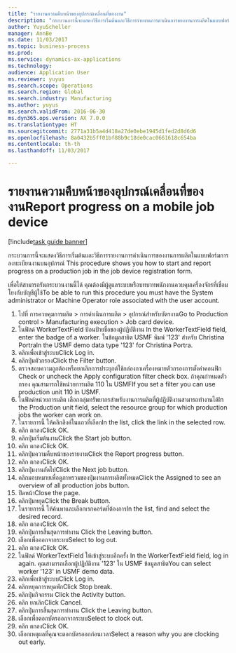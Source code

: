 ```yaml
--- 
title: "รายงานความคืบหน้าของอุปกรณ์เคลื่อนที่ของงาน"
description: "กระบวนการนี้จะแสดงวิธีการเริ่มต้นและวิธีการรายงานการดำเนินการของงานการผลิตในแบบฟอร์มการลงทะเบียนงานบนอุปกรณ์ "
author: YuyuScheller
manager: AnnBe
ms.date: 11/03/2017
ms.topic: business-process
ms.prod: 
ms.service: dynamics-ax-applications
ms.technology: 
audience: Application User
ms.reviewer: yuyus
ms.search.scope: Operations
ms.search.region: Global
ms.search.industry: Manufacturing
ms.author: yuyus
ms.search.validFrom: 2016-06-30
ms.dyn365.ops.version: AX 7.0.0
ms.translationtype: HT
ms.sourcegitcommit: 2771a31b5a4d418a27de0ebe1945d1fed2d8d6d6
ms.openlocfilehash: 8a0432b5ff01bf88b9c18de0cac0661618c654ba
ms.contentlocale: th-th
ms.lasthandoff: 11/03/2017

---
```

# <a name="report-progress-on-a-mobile-job-device"></a><span data-ttu-id="f1514-103">รายงานความคืบหน้าของอุปกรณ์เคลื่อนที่ของงาน</span><span class="sxs-lookup"><span data-stu-id="f1514-103">Report progress on a mobile job device</span></span>

[!include[task guide banner](../../includes/task-guide-banner.md)]

<span data-ttu-id="f1514-104">กระบวนการนี้จะแสดงวิธีการเริ่มต้นและวิธีการรายงานการดำเนินการของงานการผลิตในแบบฟอร์มการลงทะเบียนงานบนอุปกรณ์ </span><span class="sxs-lookup"><span data-stu-id="f1514-104">This procedure shows you how to start and report progress on a production job in the job device registration form.</span></span>



<span data-ttu-id="f1514-105">เพื่อให้สามารถรันกระบวนงานนี้ได้ คุณต้องมีผู้ดูแลระบบหรือบทบาทพนักงานควบคุมเครื่องจักรที่เชื่อมโยงกับบัญชีผู้ใช้</span><span class="sxs-lookup"><span data-stu-id="f1514-105">To be able to run this procedure you must have the System administrator or Machine Operator role associated with the user account.</span></span>

1. <span data-ttu-id="f1514-106">ไปที่ การควบคุมการผลิต > การดำเนินการผลิต > อุปกรณ์สำหรับบัตรงาน</span><span class="sxs-lookup"><span data-stu-id="f1514-106">Go to Production control > Manufacturing execution > Job card device.</span></span>
2. <span data-ttu-id="f1514-107">ในฟิลด์ WorkerTextField ป้อนป้ายชื่อของผู้ปฏิบัติงาน </span><span class="sxs-lookup"><span data-stu-id="f1514-107">In the WorkerTextField field, enter the badge of a worker.</span></span> <span data-ttu-id="f1514-108">ในข้อมูลสาธิต USMF พิมพ์ '123' สำหรับ Christina Portra</span><span class="sxs-lookup"><span data-stu-id="f1514-108">In the USMF demo data type '123' for Christina Portra.</span></span>
3. <span data-ttu-id="f1514-109">คลิกเพื่อเข้าสู่ระบบ</span><span class="sxs-lookup"><span data-stu-id="f1514-109">Click Log in.</span></span>
4. <span data-ttu-id="f1514-110">คลิกปุ่มตัวกรอง</span><span class="sxs-lookup"><span data-stu-id="f1514-110">Click the Filter button.</span></span>
5. <span data-ttu-id="f1514-111">ตรวจสอบความถูกต้องหรือยกเลิกการประยุกต์ใช้กล่องกาเครื่องหมายตัวกรองการตั้งค่าคอนฟิก </span><span class="sxs-lookup"><span data-stu-id="f1514-111">Check or uncheck the Apply configuration filter check box.</span></span> <span data-ttu-id="f1514-112">ถ้าคุณกำหนดตัวกรอง คุณสามารถใช้หน่วยการผลิต 110 ใน USMF</span><span class="sxs-lookup"><span data-stu-id="f1514-112">If you set a filter you can use production unit 110 in USMF.</span></span>
6. <span data-ttu-id="f1514-113">ในฟิลด์หน่วยการผลิต เลือกกลุ่มทรัพยากรสำหรับงานการผลิตที่ผู้ปฏิบัติงานสามารถทำงานได้</span><span class="sxs-lookup"><span data-stu-id="f1514-113">In the Production unit field, select the resource group for which production jobs the worker can work on.</span></span>
7. <span data-ttu-id="f1514-114">ในรายการนี้ ให้คลิกลิงค์ในแถวที่เลือก</span><span class="sxs-lookup"><span data-stu-id="f1514-114">In the list, click the link in the selected row.</span></span>
8. <span data-ttu-id="f1514-115">คลิก ตกลง</span><span class="sxs-lookup"><span data-stu-id="f1514-115">Click OK.</span></span>
9. <span data-ttu-id="f1514-116">คลิกปุ่มเริ่มต้นงาน</span><span class="sxs-lookup"><span data-stu-id="f1514-116">Click the Start job button.</span></span>
10. <span data-ttu-id="f1514-117">คลิก ตกลง</span><span class="sxs-lookup"><span data-stu-id="f1514-117">Click OK.</span></span>
11. <span data-ttu-id="f1514-118">คลิกปุ่มความคืบหน้าของรายงาน</span><span class="sxs-lookup"><span data-stu-id="f1514-118">Click the Report progress button.</span></span>
12. <span data-ttu-id="f1514-119">คลิก ตกลง</span><span class="sxs-lookup"><span data-stu-id="f1514-119">Click OK.</span></span>
13. <span data-ttu-id="f1514-120">คลิกปุ่มงานถัดไป</span><span class="sxs-lookup"><span data-stu-id="f1514-120">Click the Next job button.</span></span>
14. <span data-ttu-id="f1514-121">คลิกมอบหมายเพื่อดูภาพรวมของปุ่มงานการผลิตทั้งหมด</span><span class="sxs-lookup"><span data-stu-id="f1514-121">Click the Assigned to see an overview of all production jobs button.</span></span>
15. <span data-ttu-id="f1514-122">ปิดหน้า</span><span class="sxs-lookup"><span data-stu-id="f1514-122">Close the page.</span></span>
16. <span data-ttu-id="f1514-123">คลิกปุ่มหยุด</span><span class="sxs-lookup"><span data-stu-id="f1514-123">Click the Break button.</span></span>
17. <span data-ttu-id="f1514-124">ในรายการนี้ ให้ค้นหาและเลือกเรกคอร์ดที่ต้องการ</span><span class="sxs-lookup"><span data-stu-id="f1514-124">In the list, find and select the desired record.</span></span>
18. <span data-ttu-id="f1514-125">คลิก ตกลง</span><span class="sxs-lookup"><span data-stu-id="f1514-125">Click OK.</span></span>
19. <span data-ttu-id="f1514-126">คลิกปุ่มการสิ้นสุดการทำงาน </span><span class="sxs-lookup"><span data-stu-id="f1514-126">Click the Leaving button.</span></span>
20. <span data-ttu-id="f1514-127">เลือกเพื่อออกจากระบบ</span><span class="sxs-lookup"><span data-stu-id="f1514-127">Select to log out.</span></span>
21. <span data-ttu-id="f1514-128">คลิก ตกลง</span><span class="sxs-lookup"><span data-stu-id="f1514-128">Click OK.</span></span>
22. <span data-ttu-id="f1514-129">ในฟิลด์ WorkerTextField ให้เข้าสู่ระบบอีกครั้ง </span><span class="sxs-lookup"><span data-stu-id="f1514-129">In the WorkerTextField field, log in again.</span></span> <span data-ttu-id="f1514-130">คุณสามารถเลือกผู้ปฏิบัติงาน '123' ใน USMF ข้อมูลสาธิต</span><span class="sxs-lookup"><span data-stu-id="f1514-130">You can select worker '123' in USMF demo data.</span></span>
23. <span data-ttu-id="f1514-131">คลิกเพื่อเข้าสู่ระบบ</span><span class="sxs-lookup"><span data-stu-id="f1514-131">Click Log in.</span></span>
24. <span data-ttu-id="f1514-132">คลิกหยุดการหยุดพัก</span><span class="sxs-lookup"><span data-stu-id="f1514-132">Click Stop break.</span></span>
25. <span data-ttu-id="f1514-133">คลิกปุ่มกิจกรรม </span><span class="sxs-lookup"><span data-stu-id="f1514-133">Click the Activity button.</span></span>
26. <span data-ttu-id="f1514-134">คลิก ยกเลิก</span><span class="sxs-lookup"><span data-stu-id="f1514-134">Click Cancel.</span></span>
27. <span data-ttu-id="f1514-135">คลิกปุ่มการสิ้นสุดการทำงาน </span><span class="sxs-lookup"><span data-stu-id="f1514-135">Click the Leaving button.</span></span>
28. <span data-ttu-id="f1514-136">เลือกเพื่อตอกบัตรออกจากระบบ</span><span class="sxs-lookup"><span data-stu-id="f1514-136">Select to clock out.</span></span>
29. <span data-ttu-id="f1514-137">คลิก ตกลง</span><span class="sxs-lookup"><span data-stu-id="f1514-137">Click OK.</span></span>
30. <span data-ttu-id="f1514-138">เลือกเหตุผลที่คุณจะตอกบัตรออกก่อนเวลา</span><span class="sxs-lookup"><span data-stu-id="f1514-138">Select a reason why you are clocking out early.</span></span>


